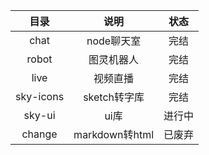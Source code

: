 |目录|说明|状态|
|:--:|:--:|:--:|
|chat|node聊天室|完结|
|robot|图灵机器人|完结|
|live|视频直播|完结|
|sky-icons|sketch转字库|完结|
|sky-ui|ui库|进行中|
|change|markdown转html|已废弃|